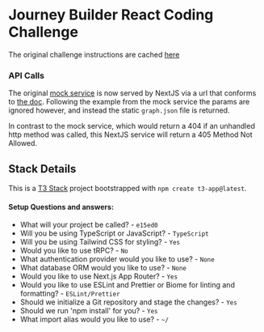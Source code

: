 # Journey Builder React Coding Challenge
The original challenge instructions are cached [here](./orig_challenge.mhtml)

### API Calls
The original [mock service](https://github.com/mosaic-avantos/frontendchallengeserver) is now served by NextJS via a url that conforms to [the doc](https://api.avantos-dev.io/docs#/operations/action-blueprint-graph-get). Following the example from the mock service the params are ignored however, and instead the static `graph.json` file is returned.

In contrast to the mock service, which would return a 404 if an unhandled http method was called, this NextJS service will return a 405 Method Not Allowed.

## Stack Details
This is a [T3 Stack](https://create.t3.gg/) project bootstrapped with `npm create t3-app@latest`.

#### Setup Questions and answers:
* What will your project be called? - `e15ed0`
* Will you be using TypeScript or JavaScript? - `TypeScript`
* Will you be using Tailwind CSS for styling? - `Yes`
* Would you like to use tRPC? - `No`
* What authentication provider would you like to use? - `None`
* What database ORM would you like to use? - `None`
* Would you like to use Next.js App Router? - `Yes`
* Would you like to use ESLint and Prettier or Biome for linting and formatting? - `ESLint/Prettier`
* Should we initialize a Git repository and stage the changes? - `Yes`
* Should we run 'npm install' for you? - `Yes`
* What import alias would you like to use? - `~/`